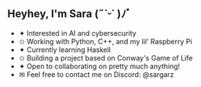 ## Heyhey, I'm Sara (˶˙ᵕ˙ )ﾉﾞ

- ✦   Interested in AI and cybersecurity
- ✩   Working with Python, C++, and my lil’ Raspberry Pi
- ✦ 	Currently learning Haskell
- ✩ 	Building a project based on Conway's Game of Life
- ✦ 	Open to collaborating on pretty much anything!
- ✉︎   Feel free to contact me on Discord: @sargarz 
